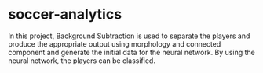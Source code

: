 # soccer-analytics
In this project, Background Subtraction is used to separate the players and produce the appropriate output using morphology and connected component and generate the initial data for the neural network. By using the neural network, the players can be classified.
